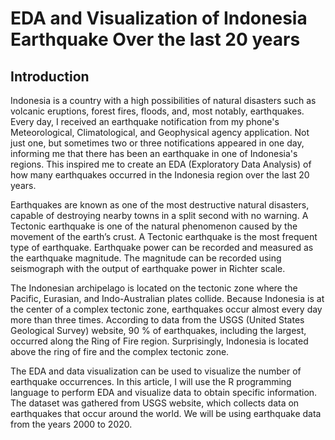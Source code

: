 # EDA and Visualization of Indonesia Earthquake Over the last 20 years

## Introduction
Indonesia is a country with a high possibilities of natural disasters such as volcanic eruptions, forest fires, floods, and, most notably, earthquakes. Every day, I received an earthquake notification from my phone's Meteorological, Climatological, and Geophysical agency application. Not just one, but sometimes two or three notifications appeared in one day, informing me that there has been an earthquake in one of Indonesia's regions. This inspired me to create an EDA (Exploratory Data Analysis) of how many earthquakes occurred in the Indonesia region over the last 20 years.

Earthquakes are known as one of the most destructive natural disasters, capable of destroying nearby towns in a split second with no warning. A Tectonic earthquake is one of the natural phenomenon caused by the movement of the earth’s crust. A Tectonic earthquake is the most frequent type of earthquake. Earthquake power can be recorded and measured as the earthquake magnitude. The magnitude can be recorded using seismograph with the output of earthquake power in Richter scale. 

The Indonesian archipelago is located on the tectonic zone where the Pacific, Eurasian, and Indo-Australian plates collide. Because Indonesia is at the center of a complex tectonic zone, earthquakes occur almost every day more than three times. According to data from the USGS (United States Geological Survey) website, 90 % of earthquakes, including the largest, occurred along the Ring of Fire region. Surprisingly, Indonesia is located above the ring of fire and the complex tectonic zone.

The EDA and data visualization can be used to visualize the number of earthquake occurrences. In this article, I will use the R programming language to perform EDA and visualize data to obtain specific information. The dataset was gathered from USGS website, which collects data on earthquakes that occur around the world. We will be using earthquake data from the years 2000 to 2020.
